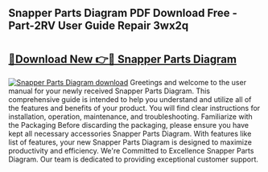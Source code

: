 ## Snapper Parts Diagram PDF Download Free - Part-2RV User Guide Repair 3wx2q

# <h2><a href="http://dfrc9z5.blite.top/?on=Snapper+Parts+Diagram">🔗Download New 👉🔴 Snapper Parts Diagram</a></h2>

[![Snapper Parts Diagram download](https://i.imgur.com/lujVjoI.png)](http://dfrc9z5.blite.top/?on=Snapper+Parts+Diagram)
Greetings and welcome to the user manual for your newly received Snapper Parts Diagram. This comprehensive guide is intended to help you understand and utilize all of the features and benefits of your product. You will find clear instructions for installation, operation, maintenance, and troubleshooting. Familiarize with the Packaging Before discarding the packaging, please ensure you have kept all necessary accessories Snapper Parts Diagram. With features like list of features, your new Snapper Parts Diagram is designed to maximize productivity and efficiency. We're Committed to Excellence Snapper Parts Diagram. Our team is dedicated to providing exceptional customer support.
